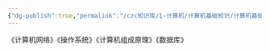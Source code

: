 ```yaml
---
{"dg-publish":true,"permalink":"/czc知识库/1-计算机/计算机基础知识/计算机基础四大件/","dgPassFrontmatter":true,"created":"2024-06-18T17:45:21.493+08:00","updated":"2024-12-08T12:23:18.496+08:00"}
---
```



《计算机网络》《操作系统》《计算机组成原理》《数据库》